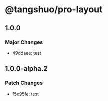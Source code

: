 # @tangshuo/pro-layout

## 1.0.0

### Major Changes

- 49ddaee: test

## 1.0.0-alpha.2

### Patch Changes

- f5e95fe: test
